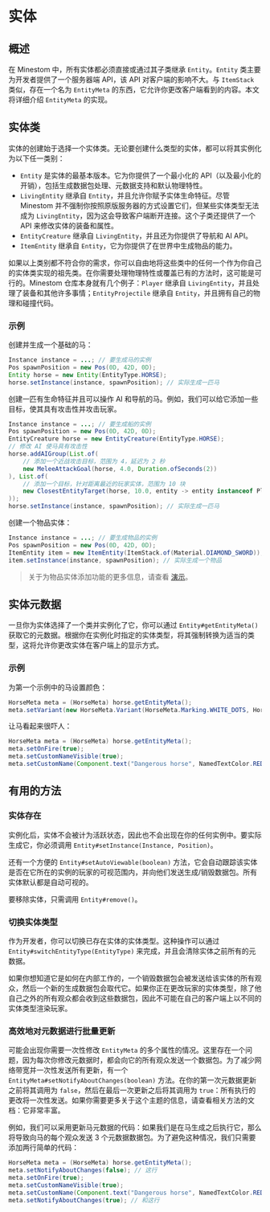 # 实体

## 概述

在 Minestom 中，所有实体都必须直接或通过其子类继承 `Entity`。`Entity` 类主要为开发者提供了一个服务器端 API，该 API 对客户端的影响不大。与 `ItemStack` 类似，存在一个名为 `EntityMeta` 的东西，它允许你更改客户端看到的内容。本文将详细介绍 `EntityMeta` 的实现。

## 实体类

实体的创建始于选择一个实体类。无论要创建什么类型的实体，都可以将其实例化为以下任一类别：

* `Entity` 是实体的最基本版本。它为你提供了一个最小化的 API（以及最小化的开销），包括生成数据包处理、元数据支持和默认物理特性。
* `LivingEntity` 继承自 `Entity`，并且允许你赋予实体生命特征。尽管 Minestom 并不强制你按照原版服务器的方式设置它们，但某些实体类型无法成为 `LivingEntity`，因为这会导致客户端断开连接。这个子类还提供了一个 API 来修改实体的装备和属性。
* `EntityCreature` 继承自 `LivingEntity`，并且还为你提供了导航和 AI API。
* `ItemEntity` 继承自 `Entity`，它为你提供了在世界中生成物品的能力。

如果以上类别都不符合你的需求，你可以自由地将这些类中的任何一个作为你自己的实体类实现的祖先类。在你需要处理物理特性或覆盖已有的方法时，这可能是可行的。Minestom 仓库本身就有几个例子：`Player` 继承自 `LivingEntity`，并且处理了装备和其他许多事情；`EntityProjectile` 继承自 `Entity`，并且拥有自己的物理和碰撞代码。

### 示例

创建并生成一个基础的马：

```java
Instance instance = ...; // 要生成马的实例
Pos spawnPosition = new Pos(0D, 42D, 0D);
Entity horse = new Entity(EntityType.HORSE);
horse.setInstance(instance, spawnPosition); // 实际生成一匹马
```

创建一匹有生命特征并且可以操作 AI 和导航的马。例如，我们可以给它添加一些目标，使其具有攻击性并攻击玩家。

```java
Instance instance = ...; // 要生成船的实例
Pos spawnPosition = new Pos(0D, 42D, 0D);
EntityCreature horse = new EntityCreature(EntityType.HORSE);
// 修改 AI 使马具有攻击性
horse.addAIGroup(List.of(
    // 添加一个近战攻击目标，范围为 4，延迟为 2 秒
    new MeleeAttackGoal(horse, 4.0, Duration.ofSeconds(2))
), List.of(
    // 添加一个目标，针对距离最近的玩家实体，范围为 10 块
    new ClosestEntityTarget(horse, 10.0, entity -> entity instanceof Player)
));
horse.setInstance(instance, spawnPosition); // 实际生成一匹马
```

创建一个物品实体：

```java
Instance instance = ...; // 要生成物品的实例
Pos spawnPosition = new Pos(0D, 42D, 0D);
ItemEntity item = new ItemEntity(ItemStack.of(Material.DIAMOND_SWORD));
item.setInstance(instance, spawnPosition); // 实际生成一个物品
```

> 关于为物品实体添加功能的更多信息，请查看 [演示](https://github.com/Minestom/Minestom/blob/fb895cb89956e256f52f84d6abe267bd9233ca3f/demo/src/main/java/net/minestom/demo/PlayerInit.java#L75-L93 )。

## 实体元数据

一旦你为实体选择了一个类并实例化了它，你可以通过 `Entity#getEntityMeta()` 获取它的元数据。根据你在实例化时指定的实体类型，将其强制转换为适当的类型，这将允许你更改实体在客户端上的显示方式。

### 示例

为第一个示例中的马设置颜色：

```java
HorseMeta meta = (HorseMeta) horse.getEntityMeta();
meta.setVariant(new HorseMeta.Variant(HorseMeta.Marking.WHITE_DOTS, HorseMeta.Color.CREAMY));
```

让马看起来很吓人：

```java
HorseMeta meta = (HorseMeta) horse.getEntityMeta();
meta.setOnFire(true);
meta.setCustomNameVisible(true);
meta.setCustomName(Component.text("Dangerous horse", NamedTextColor.RED));
```

## 有用的方法

### 实体存在

实例化后，实体不会被计为活跃状态，因此也不会出现在你的任何实例中。要实际生成它，你必须调用 `Entity#setInstance(Instance, Position)`。

还有一个方便的 `Entity#setAutoViewable(boolean)` 方法，它会自动跟踪该实体是否在它所在的实例的玩家的可视范围内，并向他们发送生成/销毁数据包。所有实体默认都是自动可视的。

要移除实体，只需调用 `Entity#remove()`。

### 切换实体类型

作为开发者，你可以切换已存在实体的实体类型。这种操作可以通过 `Entity#switchEntityType(EntityType)` 来完成，并且会清除实体之前所有的元数据。

如果你想知道它是如何在内部工作的，一个销毁数据包会被发送给该实体的所有观众，然后一个新的生成数据包会取代它。如果你正在更改玩家的实体类型，除了他自己之外的所有观众都会收到这些数据包，因此不可能在自己的客户端上以不同的实体类型渲染玩家。

### 高效地对元数据进行批量更新

可能会出现你需要一次性修改 `EntityMeta` 的多个属性的情况。这里存在一个问题，因为每次你修改元数据时，都会向它的所有观众发送一个数据包。为了减少网络带宽并一次性发送所有更新，有一个 `EntityMeta#setNotifyAboutChanges(boolean)` 方法。在你的第一次元数据更新之前将其调用为 `false`，然后在最后一次更新之后将其调用为 `true`：所有执行的更改将一次性发送。如果你需要更多关于这个主题的信息，请查看相关方法的文档：它非常丰富。

例如，我们可以采用更新马元数据的代码：如果我们是在马生成之后执行它，那么将导致向马的每个观众发送 3 个元数据数据包。为了避免这种情况，我们只需要添加两行简单的代码：

```java
HorseMeta meta = (HorseMeta) horse.getEntityMeta();
meta.setNotifyAboutChanges(false); // 这行
meta.setOnFire(true);
meta.setCustomNameVisible(true);
meta.setCustomName(Component.text("Dangerous horse", NamedTextColor.RED));
meta.setNotifyAboutChanges(true); // 和这行
```